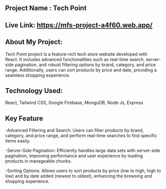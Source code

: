 ## Project Name : Tech Point

## Live Link: https://mfs-project-a4f60.web.app/

## About My Project:

Tech Point project is a feature-rich tech store website developed with React. It includes advanced functionalities such as real-time search, server-side pagination, and robust filtering options by brand, category, and price range. Additionally, users can sort products by price and date, providing a seamless shopping experience.

## Technology Used:

React, Tailwind CSS, Google Firebase, MongoDB, Node Js, Express

## Key Feature

-Advanced Filtering and Search: Users can filter products by brand, category, and price range, and perform real-time searches to find specific items easily.

-Server-Side Pagination: Efficiently handles large data sets with server-side pagination, improving performance and user experience by loading products in manageable chunks.

-Sorting Options: Allows users to sort products by price (low to high, high to low) and by date added (newest to oldest), enhancing the browsing and shopping experience.
